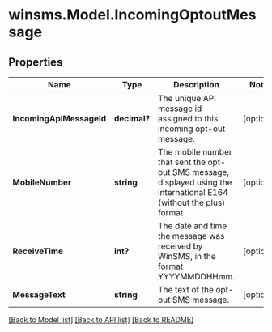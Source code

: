 # winsms.Model.IncomingOptoutMessage
## Properties

Name | Type | Description | Notes
------------ | ------------- | ------------- | -------------
**IncomingApiMessageId** | **decimal?** | The unique API message id assigned to this incoming opt-out message.  | [optional] 
**MobileNumber** | **string** | The mobile number that sent the opt-out SMS message, displayed using the international E164 (without the plus) format  | [optional] 
**ReceiveTime** | **int?** | The date and time the message was received by WinSMS, in the format YYYYMMDDHHmm.  | [optional] 
**MessageText** | **string** | The text of the opt-out SMS message.  | [optional] 

[[Back to Model list]](../README.md#documentation-for-models) [[Back to API list]](../README.md#documentation-for-api-endpoints) [[Back to README]](../README.md)

